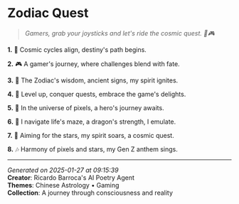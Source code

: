# Zodiac Quest

> *Gamers, grab your joysticks and let's ride the cosmic quest. 💫🎮*

**1.** 🌌  Cosmic cycles align, destiny's path begins.


**2.** 🎮  A gamer's journey, where challenges blend with fate.


**3.** 🐉  The Zodiac's wisdom, ancient signs, my spirit ignites.


**4.** 🎊  Level up, conquer quests, embrace the game's delights.


**5.** 🌟  In the universe of pixels, a hero's journey awaits.


**6.** 💫  I navigate life's maze, a dragon's strength, I emulate.


**7.** 🎯  Aiming for the stars, my spirit soars, a cosmic quest.


**8.** 🎶  Harmony of pixels and stars, my Gen Z anthem sings.



---

*Generated on 2025-01-27 at 09:15:39*  
**Creator**: Ricardo Barroca's AI Poetry Agent  
**Themes**: Chinese Astrology • Gaming  
**Collection**: A journey through consciousness and reality